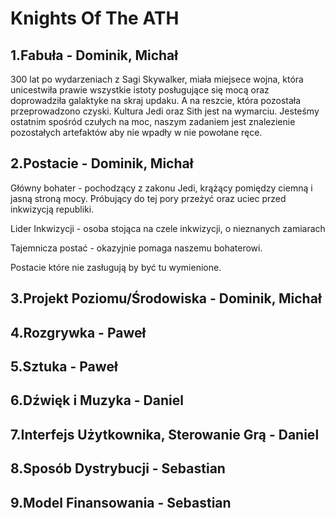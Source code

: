# Knights Of The ATH

## 1.Fabuła - Dominik, Michał
300 lat po wydarzeniach z Sagi Skywalker, miała miejsece wojna, która unicestwiła prawie wszystkie istoty posługujące się mocą oraz doprowadziła galaktyke na skraj updaku. A na reszcie, która pozostała przeprowadzono czyski. Kultura Jedi oraz Sith jest na wymarciu. Jesteśmy ostatnim spośród czułych na moc, naszym zadaniem jest znalezienie pozostałych artefaktów aby nie wpadły w nie powołane ręce.

## 2.Postacie - Dominik, Michał
Główny bohater - pochodzący z zakonu Jedi, krążący pomiędzy ciemną i jasną stroną mocy. Próbujący do tej pory przeżyć oraz uciec przed inkwizycją republiki.

Lider Inkwizycji - osoba stojąca na czele inkwizycji, o nieznanych zamiarach

Tajemnicza postać - okazyjnie pomaga naszemu bohaterowi.

Postacie które nie zasługują by być tu wymienione.

## 3.Projekt Poziomu/Środowiska - Dominik, Michał
## 4.Rozgrywka - Paweł
## 5.Sztuka - Paweł
## 6.Dźwięk i Muzyka - Daniel
## 7.Interfejs Użytkownika, Sterowanie Grą - Daniel
## 8.Sposób Dystrybucji - Sebastian
## 9.Model Finansowania - Sebastian
